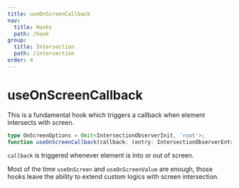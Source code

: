 ```yaml
---
title: useOnScreenCallback
nav:
  title: Hooks
  path: /hook
group:
  title: Intersection
  path: /intersection
order: 4
---
```


# useOnScreenCallback

This is a fundamental hook which triggers a callback when element intersects with screen.

```typescript
type OnScreenOptions = Omit<IntersectionObserverInit, 'root'>;
function useOnScreenCallback(callback: (entry: IntersectionObserverEntry) => void, options?: OnScreenOptions): EffectRef;
```

`callback` is triggered whenever element is into or out of screen.

Most of the time `useOnScreen` and `useOnScreenValue` are enough, those hooks leave the ability to extend custom logics with screen intersection.
